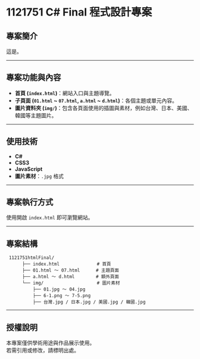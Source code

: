 # 1121751 C# Final 程式設計專案

## 專案簡介

這是。



---

## 專案功能與內容
- **首頁 (`index.html`)**：網站入口與主題導覽。  
- **子頁面 (`01.html` ~ `07.html`, `a.html` ~ `d.html`)**：各個主題或單元內容。  
- **圖片資料夾 (`img/`)**：包含各頁面使用的插圖與素材，例如台灣、日本、美國、韓國等主題圖片。  

---

## 使用技術
- **C#**  
- **CSS3**  
- **JavaScript**
- **圖片素材**：`.jpg` 格式  

---

## 專案執行方式

使用開啟 `index.html` 即可瀏覽網站。  

---

## 專案結構
```
 1121751htmlFinal/
      ├── index.html              # 首頁
      ├── 01.html ～ 07.html      # 主題頁面
      ├── a.html ～ d.html        # 額外頁面
      └── img/                    # 圖片素材
          ├── 01.jpg ～ 04.jpg
          ├── 6-1.png ～ 7-5.png
          ├── 台灣.jpg / 日本.jpg / 美國.jpg / 韓國.jpg
```
---

## 授權說明
本專案僅供學術用途與作品展示使用。  
若需引用或修改，請標明出處。

